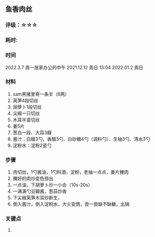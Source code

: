 ## 鱼香肉丝

### 评级：☆☆☆

### 耗时: 

### 时间 
2022.3.7 周一居家办公的中午
2021.12.12 周日 13:04
2022.01.2 周日

### 材料
1. sam黑猪里脊一条半（6两）
2. 莴笋4段切丝
3. 胡萝卜1段切丝
4. 尖椒一只切丝
5. 木耳半盒切丝
6. 姜5片
7. 葱白一段、大蒜3瓣
8. 酱汁：白醋3勺、香醋3勺、白砂糖4勺（调料勺）、生抽3勺、清水3勺
9. 淀粉水：淀粉2瓷勺

### 步骤
1. 肉切丝，1勺酱油，1勺料酒，淀粉，老抽一点点，姜片腌肉
2. 腌好的肉炒变色捞出
3. 一点油，下胡萝卜炒一小会（10s-20s）
4. 一满满勺豆瓣酱，葱蒜炒香
5. 下尖椒莴笋木耳炒断生，
6. 倒入酱汁，倒入淀粉水，大火变惆，尝一尝缺不缺糖，出锅

### 关键点
1. ~~~~